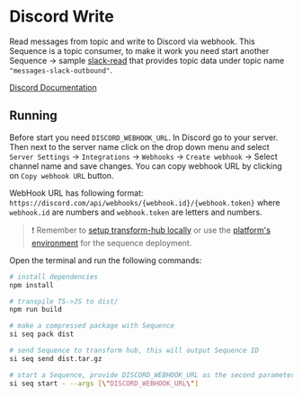 # Discord Write

Read messages from topic and write to Discord via webhook. This Sequence is a topic consumer, to make it work you need start another Sequence → sample [slack-read](../slack-read/) that provides topic data under topic name `"messages-slack-outbound"`.

[Discord Documentation](https://discord.com/developers/docs/resources/webhook)

## Running

Before start you need `DISCORD_WEBHOOK_URL`. In Discord go to your server. Then next to the server name click on the drop down menu and select `Server Settings` -> `Integrations` -> `Webhooks` -> `Create webhook` -> Select channel name and save changes. You can copy webhook URL by clicking on `Copy webhook URL` button.

WebHook URL has following format: `https://discord.com/api/webhooks/{webhook.id}/{webhook.token}` where `webhook.id` are numbers and `webhook.token` are letters and numbers.

> ❗ Remember to [setup transform-hub locally](https://docs.scramjet.org/platform/self-hosted-installation) or use the [platform's environment](https://docs.scramjet.org/platform/quick-start) for the sequence deployment.

Open the terminal and run the following commands:

```bash
# install dependencies
npm install

# transpile TS->JS to dist/
npm run build

# make a compressed package with Sequence
si seq pack dist

# send Sequence to transform hub, this will output Sequence ID
si seq send dist.tar.gz

# start a Sequence, provide DISCORD_WEBHOOK_URL as the second parameter
si seq start - --args [\"DISCORD_WEBHOOK_URL\"]
```
